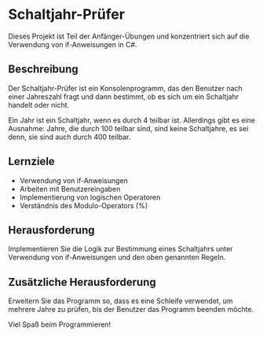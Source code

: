 # Schaltjahr-Prüfer

Dieses Projekt ist Teil der Anfänger-Übungen und konzentriert sich auf die Verwendung von if-Anweisungen in C#.

## Beschreibung

Der Schaltjahr-Prüfer ist ein Konsolenprogramm, das den Benutzer nach einer Jahreszahl fragt und dann bestimmt, ob es sich um ein Schaltjahr handelt oder nicht. 

Ein Jahr ist ein Schaltjahr, wenn es durch 4 teilbar ist. Allerdings gibt es eine Ausnahme: Jahre, die durch 100 teilbar sind, sind keine Schaltjahre, es sei denn, sie sind auch durch 400 teilbar.

## Lernziele

- Verwendung von if-Anweisungen
- Arbeiten mit Benutzereingaben
- Implementierung von logischen Operatoren
- Verständnis des Modulo-Operators (%)

## Herausforderung

Implementieren Sie die Logik zur Bestimmung eines Schaltjahrs unter Verwendung von if-Anweisungen und den oben genannten Regeln.

## Zusätzliche Herausforderung

Erweitern Sie das Programm so, dass es eine Schleife verwendet, um mehrere Jahre zu prüfen, bis der Benutzer das Programm beenden möchte.

Viel Spaß beim Programmieren!
